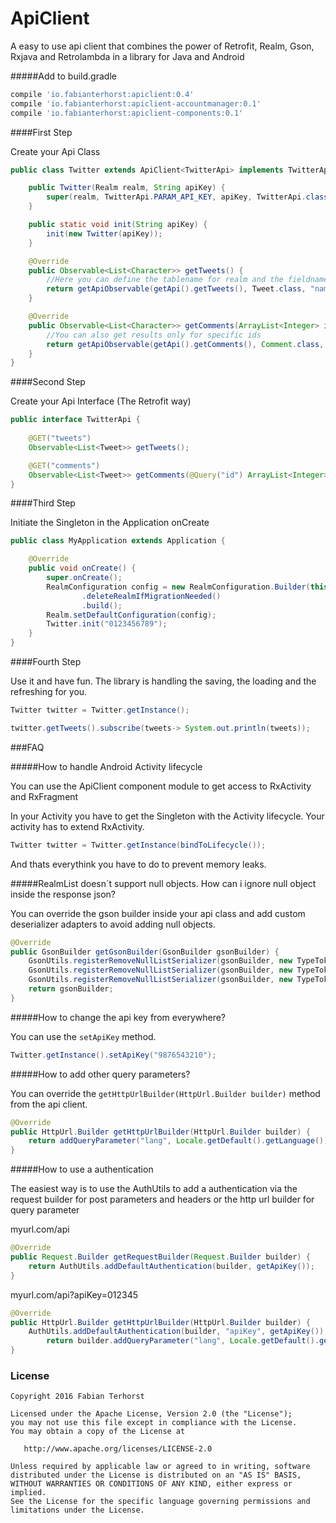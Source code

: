 # ApiClient
A easy to use api client that combines the power of Retrofit, Realm, Gson, Rxjava and Retrolambda in a library for Java and Android

#####Add to build.gradle

```groovy
compile 'io.fabianterhorst:apiclient:0.4'
compile 'io.fabianterhorst:apiclient-accountmanager:0.1'
compile 'io.fabianterhorst:apiclient-components:0.1'
```

####First Step

Create your Api Class

```java
public class Twitter extends ApiClient<TwitterApi> implements TwitterApi {

    public Twitter(Realm realm, String apiKey) {
        super(realm, TwitterApi.PARAM_API_KEY, apiKey, TwitterApi.class, TwitterApi.END_POINT);
    }

    public static void init(String apiKey) {
        init(new Twitter(apiKey));
    }

    @Override
    public Observable<List<Character>> getTweets() {
    	//Here you can define the tablename for realm and the fieldname if needed to sort the tweets with
        return getApiObservable(getApi().getTweets(), Tweet.class, "name");
    }

    @Override
    public Observable<List<Character>> getComments(ArrayList<Integer> ids) {
    	//You can also get results only for specific ids
        return getApiObservable(getApi().getComments(), Comment.class, "id", ids);
    }
}
```

####Second Step

Create your Api Interface (The Retrofit way)

```java
public interface TwitterApi {
	
	@GET("tweets")
	Observable<List<Tweet>> getTweets();

	@GET("comments")
	Observable<List<Tweet>> getComments(@Query("id") ArrayList<Integer> ids);
}
```

####Third Step

Initiate the Singleton in the Application onCreate

```java
public class MyApplication extends Application {

    @Override
    public void onCreate() {
        super.onCreate();
        RealmConfiguration config = new RealmConfiguration.Builder(this)
                .deleteRealmIfMigrationNeeded()
                .build();
        Realm.setDefaultConfiguration(config);
        Twitter.init("0123456789");
    }
}
```

####Fourth Step

Use it and have fun. The library is handling the saving, the loading and the refreshing for you.

```java
Twitter twitter = Twitter.getInstance();

twitter.getTweets().subscribe(tweets-> System.out.println(tweets));
```

###FAQ

#####How to handle Android Activity lifecycle

You can use the ApiClient component module to get access to RxActivity and RxFragment

In your Activity you have to get the Singleton with the Activity lifecycle. Your activity has to extend RxActivity.

```java
Twitter twitter = Twitter.getInstance(bindToLifecycle());
```

And thats everythink you have to do to prevent memory leaks.

#####RealmList doesn´t support null objects. How can i ignore null object inside the response json?

You can override the gson builder inside your api class and add custom deserializer adapters to avoid adding null objects.

```java
@Override
public GsonBuilder getGsonBuilder(GsonBuilder gsonBuilder) {
    GsonUtils.registerRemoveNullListSerializer(gsonBuilder, new TypeToken<RealmList<MyFirstObject>>() {}, MyFirstObject.class);
    GsonUtils.registerRemoveNullListSerializer(gsonBuilder, new TypeToken<RealmList<MySecondObject>>() {}, MySecondObject.class);
    GsonUtils.registerRemoveNullListSerializer(gsonBuilder, new TypeToken<RealmList<MyThirdObject>>() {}, MyThirdObject.class);
    return gsonBuilder;
}
```

#####How to change the api key from everywhere?

You can use the ```setApiKey``` method.

```java
Twitter.getInstance().setApiKey("9876543210");
```

#####How to add other query parameters?

You can override the ```getHttpUrlBuilder(HttpUrl.Builder builder)``` method from the api client.

```java
@Override
public HttpUrl.Builder getHttpUrlBuilder(HttpUrl.Builder builder) {
    return addQueryParameter("lang", Locale.getDefault().getLanguage());
}
```

#####How to use a authentication

The easiest way is to use the AuthUtils to add a authentication via the request builder for post parameters and headers or the http url builder for query parameter

myurl.com/api
```java
@Override
public Request.Builder getRequestBuilder(Request.Builder builder) {
    return AuthUtils.addDefaultAuthentication(builder, getApiKey());
}
```

myurl.com/api?apiKey=012345
```java
@Override
public HttpUrl.Builder getHttpUrlBuilder(HttpUrl.Builder builder) {
    AuthUtils.addDefaultAuthentication(builder, "apiKey", getApiKey());
        return builder.addQueryParameter("lang", Locale.getDefault().getLanguage());
}
```

### License
    Copyright 2016 Fabian Terhorst

    Licensed under the Apache License, Version 2.0 (the "License");
    you may not use this file except in compliance with the License.
    You may obtain a copy of the License at

       http://www.apache.org/licenses/LICENSE-2.0

    Unless required by applicable law or agreed to in writing, software
    distributed under the License is distributed on an "AS IS" BASIS,
    WITHOUT WARRANTIES OR CONDITIONS OF ANY KIND, either express or implied.
    See the License for the specific language governing permissions and
    limitations under the License.
